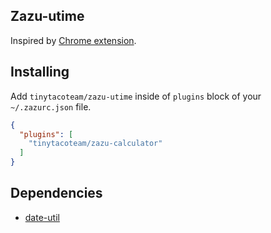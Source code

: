 ## Zazu-utime

Inspired by [Chrome extension](https://chrome.google.com/webstore/detail/kpcibgnngaaabebmcabmkocdokepdaki).


## Installing

Add `tinytacoteam/zazu-utime` inside of `plugins` block of your  `~/.zazurc.json` file.

~~~ json
{
  "plugins": [
    "tinytacoteam/zazu-calculator"
  ]
}
~~~


## Dependencies
- [date-util](https://www.npmjs.com/package/date-util)
